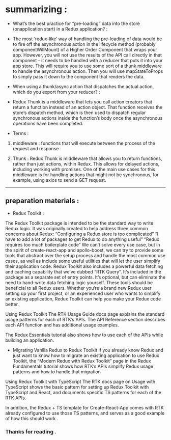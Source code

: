 # summarizing : 

* What’s the best practice for “pre-loading” data into the store (onapplication start) in a Redux application? : 

- The most ‘redux-like’ way of handling the pre-loading of data would be to fire off the asynchronous action in the lifecycle method (probably componentWillMount) of a Higher Order Component that wraps your app. However, you will not use the results of the API call directly in that component - it needs to be handled with a reducer that puts it into your app store. This will require you to use some sort of a thunk middleware to handle the asynchronous action. Then you will use mapStateToProps to simply pass it down to the component that renders the data.

* When using a thunk/async action that dispatches the actual action, which do you export from your reducer? : 

- Redux Thunk is a middleware that lets you call action creators that return a function instead of an action object. That function receives the store’s dispatch method, which is then used to dispatch regular synchronous actions inside the function’s body once the asynchronous operations have been completed.

* Terms : 

1. middleware : functions that will execute between the process of the request and response . 

2. Thunk : Redux Thunk is middleware that allows you to return functions, rather than just actions, within Redux. This allows for delayed actions, including working with promises. One of the main use cases for this middleware is for handling actions that might not be synchronous, for example, using axios to send a GET request.

***

## preparation materials : 

* Redux Toolkit : 

The Redux Toolkit package is intended to be the standard way to write Redux logic. It was originally created to help address three common concerns about Redux:
“Configuring a Redux store is too complicated”
“I have to add a lot of packages to get Redux to do anything useful”
“Redux requires too much boilerplate code”
We can’t solve every use case, but in the spirit of create-react-app and apollo-boost, we can try to provide some tools that abstract over the setup process and handle the most common use cases, as well as include some useful utilities that will let the user simplify their application code.
Redux Toolkit also includes a powerful data fetching and caching capability that we’ve dubbed “RTK Query”. It’s included in the package as a separate set of entry points. It’s optional, but can eliminate the need to hand-write data fetching logic yourself.
These tools should be beneficial to all Redux users. Whether you’re a brand new Redux user setting up your first project, or an experienced user who wants to simplify an existing application, Redux Toolkit can help you make your Redux code better.


Using Redux Toolkit
The RTK Usage Guide docs page explains the standard usage patterns for each of RTK’s APIs. The API Reference section describes each API function and has additional usage examples.

The Redux Essentials tutorial also shows how to use each of the APIs while building an application.

* Migrating Vanilla Redux to Redux Toolkit
If you already know Redux and just want to know how to migrate an existing application to use Redux Toolkit, the “Modern Redux with Redux Toolkit” page in the Redux Fundamentals tutorial shows how RTK’s APIs simplify Redux usage patterns and how to handle that migration

Using Redux Toolkit with TypeScript
The RTK docs page on Usage with TypeScript shows the basic pattern for setting up Redux Toolkit with TypeScript and React, and documents specific TS patterns for each of the RTK APIs.

In addition, the Redux + TS template for Create-React-App comes with RTK already configured to use those TS patterns, and serves as a good example of how this should work .


### Thanks for reading . 

